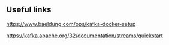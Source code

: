 ## Useful links

https://www.baeldung.com/ops/kafka-docker-setup

https://kafka.apache.org/32/documentation/streams/quickstart
